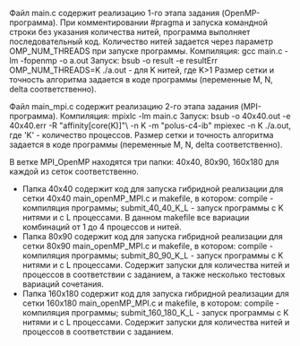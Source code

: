 Файл main.c содержит реализацию 1-го этапа задания (OpenMP-программа).
При комментировании #pragma и запуска командной строки без указания количества нитей, программа выполняет последовательный код.
Количество нитей задается через параметр OMP_NUM_THREADS при запуске программы.
Компиляция: gcc main.c -lm -fopenmp -o a.out
Запуск: bsub -o result -e resultErr OMP_NUM_THREADS=K ./a.out - для K нитей, где K>1
Размер сетки и точность алгоритма задается в коде программы (переменные M, N, delta соответственно).

Файл main_mpi.c содержит реализацию 2-го этапа задания (MPI-программа).
Компиляция: mpixlc -lm main.c
Запуск: bsub -o 40x40.out -e 40x40.err -R "affinity[core(K)]"\ -n K -m "polus-c4-ib" mpiexec -n K ./a.out,
где 'K' - количество процессов.
Размер сетки и точность алгоритма задается в коде программы (переменные M, N, delta соответственно).

В ветке MPI_OpenMP находятся три папки: 40х40, 80х90, 160х180 для каждой из сеток соответственно.
- Папка 40х40 содержит код для запуска гибридной реализации для сетки 40х40 main_openMP_MPI.c и makefile, в котором:
compile - компиляция программы;
submit_40_40_K_L - запуск программы с K нитями и с L процессами. В данном makefile все вариации комбинаций от 1 до 4 процессов и нитей.
- Папка 80х90 содержит код для запуска гибридной реализации для сетки 80х90 main_openMP_MPI.c и makefile, в котором:
compile - компиляция программы;
submit_80_90_K_L - запуск программы с K нитями и с L процессами.
Содержит запуски для количества нитей и процессов в соответствии с заданием, а также несколько тестовых вариаций сочетания.
- Папка 160х180 содержит код для запуска гибридной реализации для сетки 160х180 main_openMP_MPI.c и makefile, в котором:
compile - компиляция программы;
submit_160_180_K_L - запуск программы с K нитями и с L процессами.
Содержит запуски для количества нитей и процессов в соответствии с заданием.
